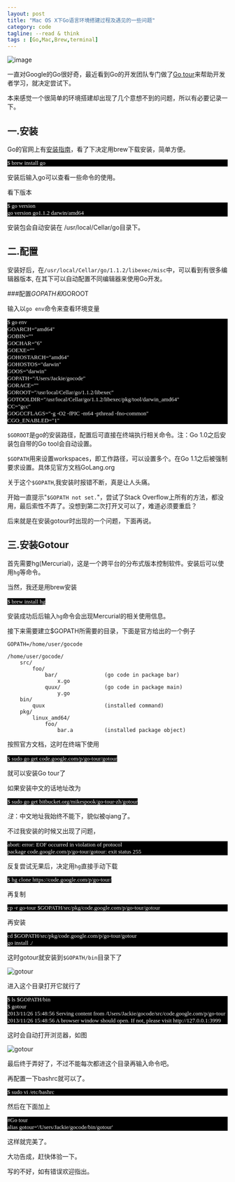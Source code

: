 ```yaml
---
layout: post
title: "Mac OS X下Go语言环境搭建过程及遇见的一些问题"
category: code
tagline: --read & think
tags : [Go,Mac,Brew,terminal]
---
```


![image](http://pic.yupoo.com/jok3r/Dlb48L3V/medish.jpg?resize=200%2C120)

一直对Google的Go很好奇，最近看到Go的开发团队专门做了[Go tour](https://code.google.com/p/go-tour)来帮助开发者学习，就决定尝试下。

本来感觉一个很简单的环境搭建却出现了几个意想不到的问题，所以有必要记录一下。 

## 一.安装

Go的官网上有[安装指南](http://golang.org/doc/install/)，看了下决定用brew下载安装，简单方便。

<p style="margin: 0px; font-size: 13px; font-family: Menlo; color: #f5f5f5; background-color: #000000;">$ brew install go</p>

安装后输入go可以查看一些命令的使用。

看下版本
<p style="margin: 0px; font-size: 13px; font-family: Menlo; color: #f5f5f5; background-color: #000000;">$ go version</p>
<p style="margin: 0px; font-size: 13px; font-family: Menlo; color: #f5f5f5; background-color: #000000;">go version go1.1.2 darwin/amd64</p>

安装包会自动安装在 /usr/local/Cellar/go目录下。

## 二.配置

安装好后，在`/usr/local/Cellar/go/1.1.2/libexec/misc`中，可以看到有很多编辑器版本, 在其下可以自动配置不同编辑器来使用Go开发。

###配置$GOPATH和$GOROOT

输入以`go env`命令来查看环境变量

<p style="margin: 0px; font-size: 13px; font-family: Menlo; color: #f5f5f5; background-color: #000000;">$ go env</p>
<p style="margin: 0px; font-size: 13px; font-family: Menlo; color: #f5f5f5; background-color: #000000;">GOARCH="amd64"</p>
<p style="margin: 0px; font-size: 13px; font-family: Menlo; color: #f5f5f5; background-color: #000000;">GOBIN=""</p>
<p style="margin: 0px; font-size: 13px; font-family: Menlo; color: #f5f5f5; background-color: #000000;">GOCHAR="6"</p>
<p style="margin: 0px; font-size: 13px; font-family: Menlo; color: #f5f5f5; background-color: #000000;">GOEXE=""</p>
<p style="margin: 0px; font-size: 13px; font-family: Menlo; color: #f5f5f5; background-color: #000000;">GOHOSTARCH="amd64"</p>
<p style="margin: 0px; font-size: 13px; font-family: Menlo; color: #f5f5f5; background-color: #000000;">GOHOSTOS="darwin"</p>
<p style="margin: 0px; font-size: 13px; font-family: Menlo; color: #f5f5f5; background-color: #000000;">GOOS="darwin"</p>
<p style="margin: 0px; font-size: 13px; font-family: Menlo; color: #f5f5f5; background-color: #000000;">GOPATH="/Users/Jackie/gocode"</p>
<p style="margin: 0px; font-size: 13px; font-family: Menlo; color: #f5f5f5; background-color: #000000;">GORACE=""</p>
<p style="margin: 0px; font-size: 13px; font-family: Menlo; color: #f5f5f5; background-color: #000000;">GOROOT="/usr/local/Cellar/go/1.1.2/libexec"</p>
<p style="margin: 0px; font-size: 13px; font-family: Menlo; color: #f5f5f5; background-color: #000000;">GOTOOLDIR="/usr/local/Cellar/go/1.1.2/libexec/pkg/tool/darwin_amd64"</p>
<p style="margin: 0px; font-size: 13px; font-family: Menlo; color: #f5f5f5; background-color: #000000;">CC="gcc"</p>
<p style="margin: 0px; font-size: 13px; font-family: Menlo; color: #f5f5f5; background-color: #000000;">GOGCCFLAGS="-g -O2 -fPIC -m64 -pthread -fno-common"</p>
<p style="margin: 0px; font-size: 13px; font-family: Menlo; color: #f5f5f5; background-color: #000000;">CGO_ENABLED="1"</p>

`$GOROOT`是go的安装路径，配置后可直接在终端执行相关命令。注：Go 1.0之后安装包自带的Go tool会自动设置。

`$GOPATH`用来设置workspaces，即工作路径，可以设置多个。在Go  1.1之后被强制要求设置。具体见官方文档GoLang.org

关于这个`$GOPATH`,我安装时报错不断，真是让人头痛。

开始一直提示"`$GOPATH not set.`"，尝试了Stack Overflow上所有的方法，都没用，最后索性不弄了。没想到第二次打开又可以了，难道必须要重启？

后来就是在安装gotour时出现的一个问题，下面再说。

## 三.安装Gotour 

首先需要hg(Mercurial)，这是一个跨平台的分布式版本控制软件。安装后可以使用`hg`等命令。

当然，我还是用brew安装

<p><span style="color: #f5f5f5; font-family: Menlo; font-size: 13px; background-color: #000000;">$ brew install hg</span> </p>

安装成功后后输入`hg`命令会出现Mercurial的相关使用信息。

接下来需要建立$GOPATH所需要的目录，下面是官方给出的一个例子

	GOPATH=/home/user/gocode
 
    /home/user/gocode/
        src/
            foo/
                bar/               (go code in package bar)
                    x.go
                quux/              (go code in package main)
                    y.go
        bin/
            quux                   (installed command)
        pkg/
            linux_amd64/
                foo/
                    bar.a          (installed package object)
按照官方文档，这时在终端下使用

<p><span style="color: #f5f5f5; font-family: Menlo; font-size: 13px; background-color: #000000;">$ sudo go get code.google.com/p/go-tour/gotour</span> </p>

就可以安装Go tour了

如果安装中文的话地址改为

<p><span style="color: #f5f5f5; font-family: Menlo; font-size: 13px; background-color: #000000;">$ sudo go get bitbucket.org/mikespook/go-tour-zh/gotour</span></p>

*注*：中文地址我始终不能下，貌似被qiang了。

不过我安装的时候又出现了问题，

<p style="margin: 0px; font-size: 13px; font-family: Menlo; color: #f5f5f5; background-color: #000000;">abort: error: EOF occurred in violation of protocol  </p>
<p style="margin: 0px; font-size: 13px; font-family: Menlo; color: #f5f5f5; background-color: #000000;">package code.google.com/p/go-tour/gotour: exit status 255 </p>

反复尝试无果后，决定用`hg`直接手动下载

<p><span style="color: #f5f5f5; font-family: Menlo; font-size: 13px; background-color: #000000;">$ hg clone https://code.google.com/p/go-tour/</span></p>

再复制

<p style="margin: 0px; font-size: 13px; font-family: Menlo; color: #f5f5f5; background-color: #000000;">cp -r go-tour $GOPATH/src/pkg/code.google.com/p/go-tour/gotour</p>

再安装

<p style="margin: 0px; font-size: 13px; font-family: Menlo; color: #f5f5f5; background-color: #000000;">cd $GOPATH/src/pkg/code.google.com/p/go-tour/gotour</p>
<p style="margin: 0px; font-size: 13px; font-family: Menlo; color: #f5f5f5; background-color: #000000;">go install ./</p>

这时gotour就安装到`$GOPATH/bin`目录下了

![gotour](http://pic.yupoo.com/jok3r/Dlb47kTH/medish.jpg)

进入这个目录打开它就行了

<p style="margin: 0px; font-size: 13px; font-family: Menlo; color: #f5f5f5; background-color: #000000;">$ ls $GOPATH/bin</p>
<p style="margin: 0px; font-size: 13px; font-family: Menlo; color: #f5f5f5; background-color: #000000;">$ gotour</p>
<p style="margin: 0px; font-size: 13px; font-family: Menlo; color: #f5f5f5; background-color: #000000;">2013/11/26 15:48:56 Serving content from /Users/Jackie/gocode/src/code.google.com/p/go-tour</p>
<p style="margin: 0px; font-size: 13px; font-family: Menlo; color: #f5f5f5; background-color: #000000;">2013/11/26 15:48:56 A browser window should open. If not, please visit http://127.0.0.1:3999</p>

这时会自动打开浏览器，如图

![gotour](http://pic.yupoo.com/jok3r/Dlb48CVp/medish.jpg)

最后终于弄好了，不过不能每次都进这个目录再输入命令吧。

再配置一下bashrc就可以了。

<p style="margin: 0px; font-size: 13px; font-family: Menlo; color: #f5f5f5; background-color: #000000;">$ sudo vi /etc/bashrc</p>

然后在下面加上

<p style="margin: 0px; font-size: 13px; font-family: Menlo; color: #f5f5f5; background-color: #000000;">#Go tour</p>
<p style="margin: 0px; font-size: 13px; font-family: Menlo; color: #f5f5f5; background-color: #000000;">alias gotour='/Users/Jackie/gocode/bin/gotour'</p>

这样就完美了。

大功告成，赶快体验一下。

写的不好，如有错误欢迎指出。